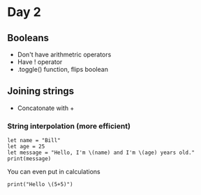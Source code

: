 # Day 2
## Booleans
- Don't have arithmetric operators
- Have ! operator
- .toggle() function, flips boolean
## Joining strings
- Concatonate with +
### String interpolation (more efficient)
```
let name = "Bill"
let age = 25
let message = "Hello, I'm \(name) and I'm \(age) years old."
print(message)
```
You can even put in calculations
```
print("Hello \(5+5)")
```
